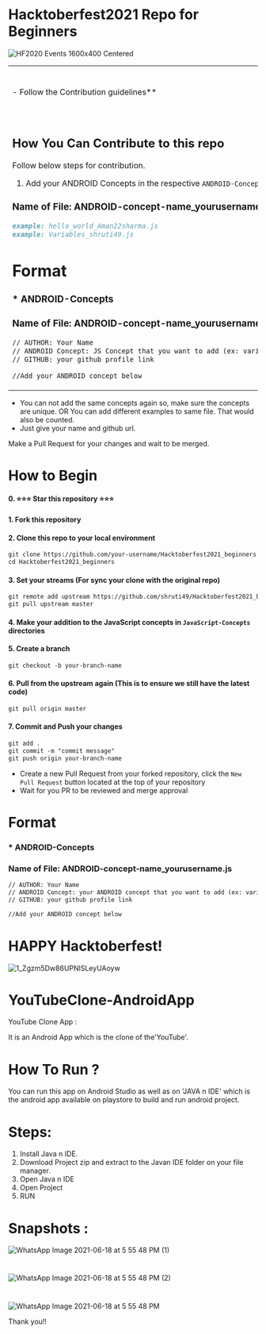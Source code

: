 # Hacktoberfest2021 Repo for Beginners
![HF2020 Events 1600x400 Centered](https://user-images.githubusercontent.com/40789486/135643400-72926541-6437-4ed6-b81a-77cfadbebafb.png)

<table>
  <tr>
  <td>
- Follow the Contribution guidelines**
</td>
<td>
<h6 align="center">Repo Maintainers</h6>
 </td>
</tr>
<tr>
  <td>
    
## How You Can Contribute to this repo
Follow below steps for contribution.
1. Add your ANDROID Concepts in the respective `ANDROID-Concepts` directory
    
### Name of File: ANDROID-concept-name_yourusername.js
```markdown
example: hello_world_Aman22sharma.js
example: Variables_shruti49.js
```
    
# Format

### * ANDROID-Concepts
### Name of File: ANDROID-concept-name_yourusername.js

```markdown
// AUTHOR: Your Name
// ANDROID Concept: JS Concept that you want to add (ex: variable,datatypes etc)
// GITHUB: your github profile link

//Add your ANDROID concept below
```
  </td>
  <td>
     <p align="center"><img align="center" src="https://user-images.githubusercontent.com/40789486/136264790-d0559d21-505f-4141-b41d-40486a4a61a9.jpg" /></p>
     <h6 align="center">Aman Sharma<br>Product Engineer<br>@Hylobiz, Banglore (India)</h6>
    <p align="center"><img align="center" src="https://user-images.githubusercontent.com/40789486/136265064-076243f0-51bb-4b78-b967-39ff25f4833d.png" /></p>
    <h6 align="center">Shruti Shastri<br>Software Engineer<br>@32nd, Delhi (India)</h6>
  </td>
</tr>
</table>

<!-- ## How You Can Contribute to this repo
Follow below steps for contribution.
1. Add your JavaScript Concepts in the respective `JavaScript-Concepts` directory

### Name of File: js-concept-name_yourusername.js
```markdown
example: hello_world_Aman22sharma.js
example: Variables_shruti49.js
``` -->

- You can not add the same concepts again so, make sure the concepts are unique. OR You can add different examples to same file. That would also be counted. 
- Just give your name and github url.

Make a Pull Request for your changes and wait to be merged.

# How to Begin
#### 0. :star::star::star: Star this repository :star::star::star:

<!-- ![Copy of Colorful Neon Marble Gaming YouTube Channel Art (1)](https://user-images.githubusercontent.com/40789486/135642232-bfb074a4-fd32-4fa9-84d7-507f72fbaa2a.gif) -->

#### 1. Fork this repository

<!-- ![Copy of Colorful Neon Marble Gaming YouTube Channel Art](https://user-images.githubusercontent.com/40789486/135641797-e71ee5a7-7a4c-4130-8376-2ea2e8ea68e5.gif) -->

#### 2. Clone this repo to your local environment

<!-- 
![Copy of Colorful Neon Marble Gaming YouTube Channel Art (2)](https://user-images.githubusercontent.com/40789486/135642597-fde41ce7-13d3-4021-8350-7fee3f99ad31.gif) -->

```markdown
git clone https://github.com/your-username/Hacktoberfest2021_beginners.git
cd Hacktoberfest2021_beginners
```

#### 3. Set your streams (For sync your clone with the original repo)
```markdown
git remote add upstream https://github.com/shruti49/Hacktoberfest2021_beginners.git
git pull upstream master
```
#### 4. Make your addition to the JavaScript concepts in `JavaScript-Concepts` directories
#### 5. Create a branch
```markdown
git checkout -b your-branch-name
```
#### 6. Pull from the upstream again (This is to ensure we still have the latest code)
```markdown
git pull origin master
```
#### 7. Commit and Push your changes
```markdown
git add .
git commit -m "commit message"
git push origin your-branch-name
```

- Create a new Pull Request from your forked repository, click the `New Pull Request` button located at the top of your repository
- Wait for you PR to be reviewed and merge approval

# Format

### * ANDROID-Concepts
### Name of File: ANDROID-concept-name_yourusername.js

```markdown
// AUTHOR: Your Name
// ANDROID Concept: your ANDROID concept that you want to add (ex: variable,datatypes etc)
// GITHUB: your github profile link

//Add your ANDROID concept below
```


# HAPPY Hacktoberfest!
![1_Zgzm5Dw86UPNlSLeyUAoyw](https://user-images.githubusercontent.com/40789486/94897225-cfac6580-04ac-11eb-9e58-79d821976848.gif)

# YouTubeClone-AndroidApp

YouTube Clone App  :

It is an Android App which is the clone of the'YouTube'.

# How To Run ?

  You can run this app on Android Studio as well as on 'JAVA n IDE' which is the android app available on playstore to build and run android project.
  
 # Steps:
   1. Install Java n IDE.
   2. Download Project zip and extract to the Javan IDE folder on your file manager.
   3. Open Java n IDE
   4. Open Project
   5. RUN


# Snapshots :

![WhatsApp Image 2021-06-18 at 5 55 48 PM (1)](https://user-images.githubusercontent.com/67456816/122592324-c2a6c500-d081-11eb-806e-8cd66c6e7fdc.jpeg)
#
![WhatsApp Image 2021-06-18 at 5 55 48 PM (2)](https://user-images.githubusercontent.com/67456816/122592350-c9353c80-d081-11eb-885f-f1a3188f1392.jpeg)
#
![WhatsApp Image 2021-06-18 at 5 55 48 PM](https://user-images.githubusercontent.com/67456816/122592316-bf133e00-d081-11eb-9d40-9c79ce53c0ad.jpeg)


Thank you!!
